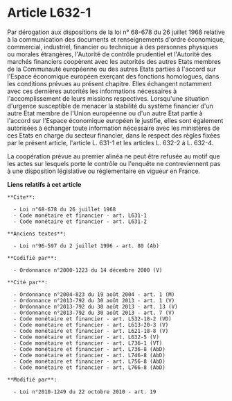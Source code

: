 # Article L632-1

Par dérogation aux dispositions de la loi n° 68-678 du 26 juillet 1968 relative à la communication des documents et
renseignements d'ordre économique, commercial, industriel, financier ou technique à des personnes physiques ou morales
étrangères, l'Autorité de contrôle prudentiel et l'Autorité des marchés financiers coopèrent avec les autorités des autres
Etats membres de la Communauté européenne ou des autres Etats parties à l'accord sur l'Espace économique européen exerçant
des fonctions homologues, dans les conditions prévues au présent chapitre. Elles échangent notamment avec ces dernières
autorités les informations nécessaires à l'accomplissement de leurs missions respectives. Lorsqu'une situation d'urgence
susceptible de menacer la stabilité du système financier d'un autre Etat membre de l'Union européenne ou d'un autre Etat
partie à l'accord sur l'Espace économique européen le justifie, elles sont également autorisées à échanger toute information
nécessaire avec les ministères de ces Etats en charge du secteur financier, dans le respect des règles fixées par le présent
article, l'article L. 631-1 et les articles L. 632-2 à L. 632-4. 

La coopération prévue au premier alinéa ne peut être refusée au motif que les actes sur lesquels porte le contrôle ou
l'enquête ne contreviennent pas à une disposition législative ou réglementaire en vigueur en France.

**Liens relatifs à cet article**

	**Cite**:

	  - Loi n°68-678 du 26 juillet 1968
	  - Code monétaire et financier - art. L631-1
	  - Code monétaire et financier - art. L631-2

	**Anciens textes**:

	  - Loi n°96-597 du 2 juillet 1996 - art. 80 (Ab)

	**Codifié par**:

	  - Ordonnance n°2000-1223 du 14 décembre 2000 (V)

	**Cité par**:

	  - Ordonnance n°2004-823 du 19 août 2004 - art. 1 (M)
	  - Ordonnance n°2013-792 du 30 août 2013 - art. 1 (V)
	  - Ordonnance n°2013-792 du 30 août 2013 - art. 13 (V)
	  - Ordonnance n°2013-792 du 30 août 2013 - art. 7 (V)
	  - Code monétaire et financier - art. L532-18-2 (VD)
	  - Code monétaire et financier - art. L613-20-3 (V)
	  - Code monétaire et financier - art. L621-18-8 (V)
	  - Code monétaire et financier - art. L632-5 (V)
	  - Code monétaire et financier - art. L736-1 (VT)
	  - Code monétaire et financier - art. L736-8 (AbD)
	  - Code monétaire et financier - art. L746-8 (AbD)
	  - Code monétaire et financier - art. L756-8 (AbD)
	  - Code monétaire et financier - art. L766-8 (AbD)

	**Modifié par**:

	  - Loi n°2010-1249 du 22 octobre 2010 - art. 19
